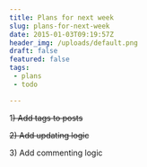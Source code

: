 ```yaml
---
title: Plans for next week
slug: plans-for-next-week
date: 2015-01-03T09:19:57Z
header_img: /uploads/default.png
draft: false
featured: false
tags:
 - plans
 - todo

---
```

<p>1<span style="text-decoration: line-through;">) Add tags to posts</span></p>
<p><span style="text-decoration: line-through;">2) Add updating logic</span></p>
<p>3) Add commenting logic</p>